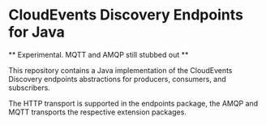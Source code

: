 # CloudEvents Discovery Endpoints for Java

** Experimental. MQTT and AMQP still stubbed out **

This repository contains a Java implementation of the CloudEvents Discovery endpoints
abstractions for producers, consumers, and subscribers.

The HTTP transport is supported in the endpoints package, the AMQP and MQTT
transports the respective extension packages.